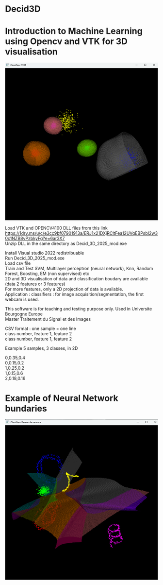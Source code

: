 # Decid3D

# **Introduction to Machine Learning using Opencv and VTK for 3D visualisation**  

![SVM](images/svm.png "SVM bundaries")

Load VTK and OPENCV4100 DLL files from this link  
https://1drv.ms/u/c/e3cc9bf07901913a/ERJ1x21DXjRCltFea12UVqEBPsbI2w30c1NZB8vPzbkyFg?e=6ar3X7   
Unzip DLL in the same directory as Decid_3D_2025_mod.exe  
 
Install Visual studio 2022 redistribuable   
Run Decid_3D_2025_mod.exe  
Load csv file  
Train and Test SVM, Multilayer perceptron (neural network), Knn, Random Forest, Boosting, EM (non supervised) etc   
2D and 3D visualisation of data and classification boudary are available (data 2 features or 3 features)  
For more features, only a 2D projection of data is available.  
Application : classifiers : for image acquisition/segmentation, the first webcam is used.  

This software is for teaching and testing purpose only. 
Used in Universite Bourgogne Europe  
Master Traitement du Signal et des Images  

CSV format : one sample = one line  
class number, feature 1, feature 2  
class number, feature 1, feature 2 

Example 5 samples, 3 classes, in 2D

0,0.35,0.4  
0,0.15,0.2  
1,0.25,0.2  
1,0.15,0.6  
2,0.18,0.16  

# Example of Neural Network bundaries

![NN](images/neural%20network.png "Neural network bundaries")
